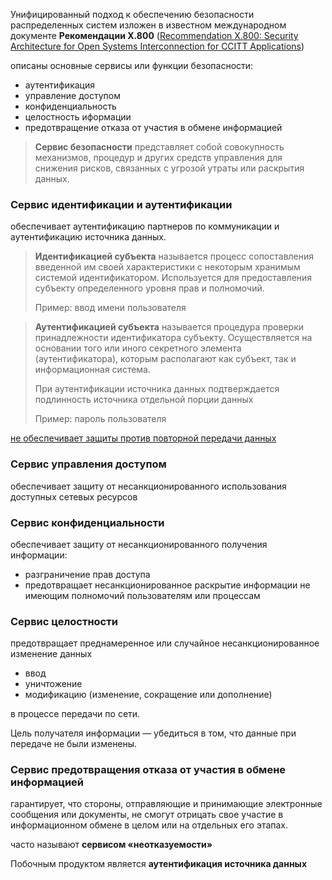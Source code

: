 Унифицированный подход к обеспечению безопасности распределенных систем изложен в известном международном документе **Рекомендации Х.800** ([Recommendation X.800: Security Architecture for Open Systems Interconnection for CCITT Applications](https://www.uio.no/studier/emner/matnat/ifi/IN2120/h18/docs/x800.pdf))

описаны основные сервисы или функции безопасности:
- аутентификация
- управление доступом
- конфиденциальность
- целостность иформации
- предотвращение отказа от участия в обмене информацией

> **Сервис безопасности** представляет собой совокупность механизмов, процедур и других средств управления для снижения рисков, связанных с угрозой утраты или раскрытия данных.


### Сервис идентификации и аутентификации

обеспечивает аутентификацию партнеров по коммуникации и аутентификацию источника данных.

> **Идентификацией субъекта** называется процесс сопоставления введенной им своей характеристики с некоторым хранимым системой идентификатором. Используется для предоставления субъекту определенного уровня прав и полномочий.
>
> Пример: ввод имени пользователя

> **Аутентификацией субъекта** называется процедура проверки принадлежности идентификатора субъекту. Осуществляется на основании того или иного секретного элемента (аутентификатора), которым располагают как субъект, так и информационная система.
>
> При аутентификации источника данных подтверждается подлинность источника отдельной порции данных
>
> Пример: пароль пользователя

<ins>не обеспечивает защиты против повторной передачи данных</ins>

### Сервис управления доступом

обеспечивает защиту от несанкционированного использования доступных сетевых ресурсов

### Сервис конфиденциальности

обеспечивает защиту от несанкционированного получения информации:
- разграничение прав доступа
- предотвращает несанкционированное раскрытие информации не имеющим полномочий пользователям или процессам

### Сервис целостности

предотвращает преднамеренное или случайное несанкционированное изменение данных
- ввод
- уничтожение
- модификацию (изменение, сокращение или дополнение)

в процессе передачи по сети.

Цель получателя информации — убедиться в том, что данные при передаче не были изменены.

### Сервис предотвращения отказа от участия в обмене информацией

гарантирует, что стороны, отправляющие и принимающие электронные сообщения или документы, не смогут отрицать свое участие в информационном обмене в целом или на отдельных его этапах.

часто называют **сервисом «неотказуемости»**

Побочным продуктом является **аутентификация источника данных**


